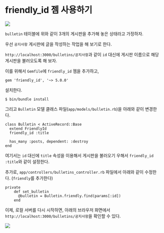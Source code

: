 # friendly_id 젬 사용하기

![](http://i1373.photobucket.com/albums/ag392/rorlab/Photobucket%20Desktop%20-%20RORLAB/rcafe/2014-05-09_10-17-19_zps94af68c8.png)

`bulletin` 테이블에 위와 같이 3개의 게시판을 추가해 놓은 상태라고 가정하자.

우선 `공지사항` 게시판에 글을 작성하는 작업을 해 보기로 한다.

`http://localhost:3000/bulletins/공지사항`과 같이 `id` 대신에 게시판 이름으로 해당 게시판을 불러오도록 해 보자.

이를 위해서 `Gemfile`에 `friendly_id` 젬을 추가하고,

```
gem 'friendly_id', '~> 5.0.0'
```

설치한다.

```
$ bin/bundle install
```

그리고 `Bulletin` 모델 클래스 파일(`app/models/bulletin.rb`)을 아래와 같이 변경한다.

```
class Bulletin < ActiveRecord::Base
  extend FriendlyId
  friendly_id :title

  has_many :posts, dependent: :destroy
end
```

여기서는 `id` 대신에 `title` 속성을 이용해서 게시판을 불러오기 우해서 `friendly_id :title`와 같이 설정한다.

추가로, `app/controllers/bulletins_controller.rb` 파일에서 아래와 같이 수정한다. (`friendly`를 추가한다)

```
private
    def set_bulletin
      @bulletin = Bulletin.friendly.find(params[:id])
    end
```

이제, 로컬 서버를 다시 시작하면, 아래의 브라우저 화면에서 `http://localhost:3000/bulletins/공지사항`을 확인할 수 있다.

![](http://i1373.photobucket.com/albums/ag392/rorlab/Photobucket%20Desktop%20-%20RORLAB/rcafe/2014-05-09_10-34-25_zps25373419.png)





